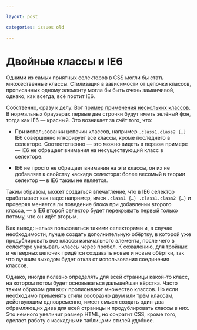 ```yaml
---

layout: post

categories: issues old

---
```


# Двойные классы и IE6

Одними из самых приятных селекторов в CSS могли бы стать множественные классы. Стилизация в зависимости от цепочки классов, прописанных одному элементу могла бы быть очень заманчивой, однако, как всегда, всё портит IE6.

Собственно, сразу к делу. Вот [пример применения нескольких классов](/demos/multiclass.html). В нормальных браузерах первые две строчки будут иметь зелёный фон, тогда как IE6 — красный. Это возникает за счёт того, что:

- При использовании цепочки классов, например `.class1.class2 {…}` IE6 совершенно игнорирует все классы, кроме последнего в селекторе. Соответственно — это можно видеть в первом примере — IE6 не обращает внимания на несуществующий класс в селекторе.

- IE6 не просто не обращает внимания на эти классы, он их не добавляет к свойству каскада селектора: более весомый в теории селектор — в IE6 таким не является.

Таким образом, может создаться впечатление, что в IE6 селектор срабатывает как надо: например, имея `.class1 {…} .class1.class2 {…}` и проверяя меняется ли поведение блока при добавлении второго класса, — в IE6 второй селектор будет перекрывать первый только потому, что он идёт вторым.

Как вывод: нельзя пользоваться такими селекторами и, в случае необходимости, лучше создать дополнительную обёртку, в которой уже продублировать все классы изначального элемента, после чего в селекторе указывать классы через пробел. К сожалению, для тройных и четверных цепочек придётся создавать новые и новые обёртки, так что лучшим выходом будет отказ от использования соединения классов.

Однако, иногда полезно определять для всей страницы какой-то класс, на котором потом будет основываться дальшейшая вёрстка. Часто таким образом для `BODY` прописывают множество классов. Но если необходимо применять стили сообразно двум или трём классам, действующим одновременно, имеет смысл создать один-два обрамляющих дива для всей страницы и продублировать классы в них. Это немного увеличит размер HTML, но сократит CSS, кроме того, сделает работу с каскадными таблицами стилей удобнее.

